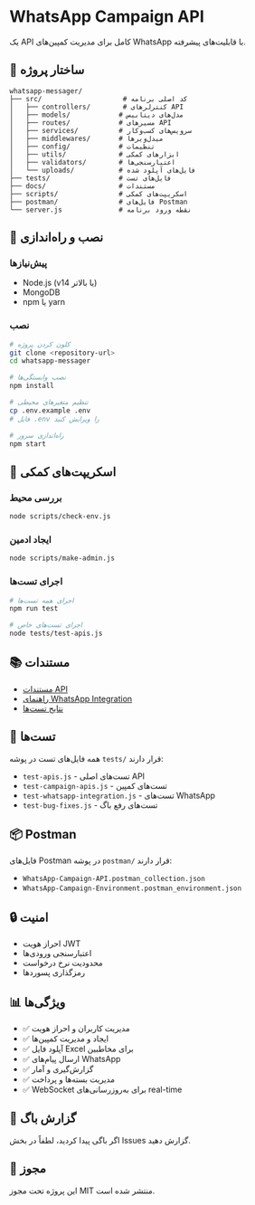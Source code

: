 # WhatsApp Campaign API

یک API کامل برای مدیریت کمپین‌های WhatsApp با قابلیت‌های پیشرفته.

## 📁 ساختار پروژه

```
whatsapp-messager/
├── src/                    # کد اصلی برنامه
│   ├── controllers/        # کنترلرهای API
│   ├── models/            # مدل‌های دیتابیس
│   ├── routes/            # مسیرهای API
│   ├── services/          # سرویس‌های کسب‌وکار
│   ├── middlewares/       # میدل‌ویرها
│   ├── config/            # تنظیمات
│   ├── utils/             # ابزارهای کمکی
│   ├── validators/        # اعتبارسنجی‌ها
│   └── uploads/           # فایل‌های آپلود شده
├── tests/                 # فایل‌های تست
├── docs/                  # مستندات
├── scripts/               # اسکریپت‌های کمکی
├── postman/               # فایل‌های Postman
└── server.js              # نقطه ورود برنامه
```

## 🚀 نصب و راه‌اندازی

### پیش‌نیازها
- Node.js (v14 یا بالاتر)
- MongoDB
- npm یا yarn

### نصب
```bash
# کلون کردن پروژه
git clone <repository-url>
cd whatsapp-messager

# نصب وابستگی‌ها
npm install

# تنظیم متغیرهای محیطی
cp .env.example .env
# فایل .env را ویرایش کنید

# راه‌اندازی سرور
npm start
```

## 🔧 اسکریپت‌های کمکی

### بررسی محیط
```bash
node scripts/check-env.js
```

### ایجاد ادمین
```bash
node scripts/make-admin.js
```

### اجرای تست‌ها
```bash
# اجرای همه تست‌ها
npm run test

# اجرای تست‌های خاص
node tests/test-apis.js
```

## 📚 مستندات

- [مستندات API](docs/API_DOCUMENTATION.md)
- [راهنمای WhatsApp Integration](docs/WHATSAPP_INTEGRATION.md)
- [نتایج تست‌ها](docs/FINAL_TEST_RESULTS.md)

## 🧪 تست‌ها

همه فایل‌های تست در پوشه `tests/` قرار دارند:

- `test-apis.js` - تست‌های اصلی API
- `test-campaign-apis.js` - تست‌های کمپین
- `test-whatsapp-integration.js` - تست‌های WhatsApp
- `test-bug-fixes.js` - تست‌های رفع باگ

## 📦 Postman

فایل‌های Postman در پوشه `postman/` قرار دارند:
- `WhatsApp-Campaign-API.postman_collection.json`
- `WhatsApp-Campaign-Environment.postman_environment.json`

## 🔒 امنیت

- احراز هویت JWT
- اعتبارسنجی ورودی‌ها
- محدودیت نرخ درخواست
- رمزگذاری پسوردها

## 📊 ویژگی‌ها

- ✅ مدیریت کاربران و احراز هویت
- ✅ ایجاد و مدیریت کمپین‌ها
- ✅ آپلود فایل Excel برای مخاطبین
- ✅ ارسال پیام‌های WhatsApp
- ✅ گزارش‌گیری و آمار
- ✅ مدیریت بسته‌ها و پرداخت
- ✅ WebSocket برای به‌روزرسانی‌های real-time

## 🐛 گزارش باگ

اگر باگی پیدا کردید، لطفاً در بخش Issues گزارش دهید.

## 📄 مجوز

این پروژه تحت مجوز MIT منتشر شده است.
